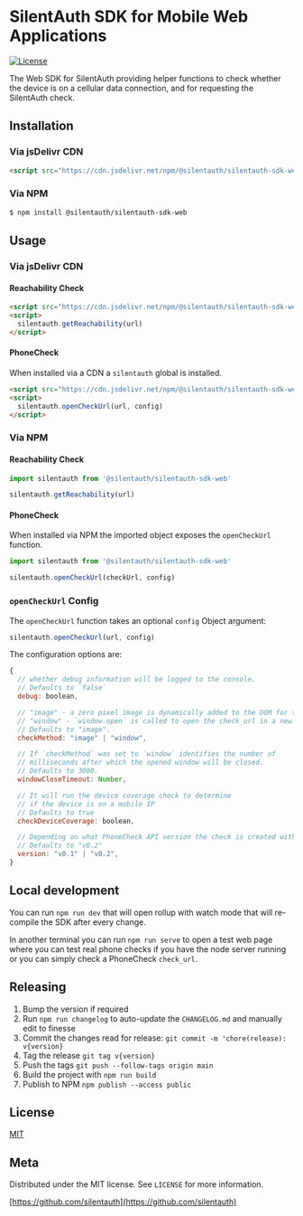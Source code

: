 # SilentAuth SDK for Mobile Web Applications

[![License][license-image]][license-url]

The Web SDK for SilentAuth providing helper functions to check whether the device is on a cellular data connection, and for requesting the SilentAuth check.

## Installation

### Via jsDelivr CDN

```html
<script src="https://cdn.jsdelivr.net/npm/@silentauth/silentauth-sdk-web/dist/silentauth-sdk.umd.js"></script>
```

### Via NPM

```sh
$ npm install @silentauth/silentauth-sdk-web
```

## Usage

### Via jsDelivr CDN

#### Reachability Check

```html
<script src="https://cdn.jsdelivr.net/npm/@silentauth/silentauth-sdk-web/dist/silentauth-sdk.umd.js"></script>
<script>
  silentauth.getReachability(url)
</script>
```

#### PhoneCheck

When installed via a CDN a `silentauth` global is installed.

```html
<script src="https://cdn.jsdelivr.net/npm/@silentauth/silentauth-sdk-web/dist/silentauth-sdk.umd.js"></script>
<script>
  silentauth.openCheckUrl(url, config)
</script>
```

### Via NPM

#### Reachability Check

```js
import silentauth from '@silentauth/silentauth-sdk-web'

silentauth.getReachability(url)
```

#### PhoneCheck

When installed via NPM the imported object exposes the `openCheckUrl` function.

```js
import silentauth from '@silentauth/silentauth-sdk-web'

silentauth.openCheckUrl(checkUrl, config)
```

### `openCheckUrl` Config

The `openCheckUrl` function takes an optional `config` Object argument:

```js
silentauth.openCheckUrl(url, config)
```

The configuration options are:

```js
{
  // whether debug information will be logged to the console.
  // Defaults to `false`
  debug: boolean,

  // "image" - a zero pixel image is dynamically added to the DOM for the check_url request
  // "window" - `window.open` is called to open the check_url in a new window
  // Defaults to "image".
  checkMethod: "image" | "window",

  // If `checkMethod` was set to `window` identifies the number of
  // milliseconds after which the opened window will be closed.
  // Defaults to 3000.
  windowCloseTimeout: Number,

  // It will run the device coverage check to determine
  // if the device is on a mobile IP
  // Defaults to true
  checkDeviceCoverage: boolean,

  // Depending on what PhoneCheck API version the check is created with.
  // Defaults to "v0.2"
  version: "v0.1" | "v0.2",
}
```

## Local development

You can run `npm run dev` that will open rollup with watch mode that will re-compile the SDK after every change.

In another terminal you can run `npm run serve` to open a test web page where you can test real phone checks if you have the node server running or you can simply check a PhoneCheck `check_url`.

## Releasing

1. Bump the version if required
2. Run `npm run changelog` to auto-update the `CHANGELOG.md` and manually edit to finesse
3. Commit the changes read for release: `git commit -m 'chore(release): v{version}`
4. Tag the release `git tag v{version}`
5. Push the tags `git push --follow-tags origin main`
6. Build the project with `npm run build`
6. Publish to NPM `npm publish --access public`

## License

[MIT](LICENSE)

## Meta

Distributed under the MIT license. See ``LICENSE`` for more information.

[https://github.com/silentauth](https://github.com/silentauth)

[license-image]: https://img.shields.io/badge/License-MIT-blue.svg
[license-url]: LICENSE
